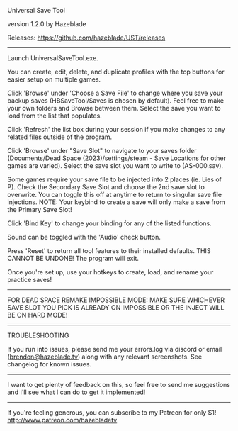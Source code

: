 Universal Save Tool

version 1.2.0
by Hazeblade

Releases:
https://github.com/hazeblade/UST/releases

--------------------------------------------

Launch UniversalSaveTool.exe.

You can create, edit, delete, and duplicate profiles with the top buttons for easier setup on multiple games.

Click 'Browse' under 'Choose a Save File' to change where you save your backup saves (HBSaveTool/Saves is chosen by default). Feel free to make your own folders and Browse between them.
Select the save you want to load from the list that populates.

Click 'Refresh' the list box during your session if you make changes to any related files outside of the program. 

Click 'Browse' under "Save Slot" to navigate to your saves folder (Documents/Dead Space (2023)/settings/steam - Save Locations for other games are varied).
Select the save slot you want to write to (AS-000.sav).

Some games require your save file to be injected into 2 places (ie. Lies of P). Check the Secondary Save Slot and choose the 2nd save slot to overwrite. You can toggle this off at anytime to return to singular save file injections. NOTE: Your keybind to create a save will only make a save from the Primary Save Slot!

Click 'Bind Key' to change your binding for any of the listed functions.

Sound can be toggled with the 'Audio' check button.

Press 'Reset' to return all tool features to their installed defaults. THIS CANNOT BE UNDONE! The program will exit.

Once you're set up, use your hotkeys to create, load, and rename your practice saves!

--------------------------------------------

FOR DEAD SPACE REMAKE IMPOSSIBLE MODE: MAKE SURE WHICHEVER SAVE SLOT YOU PICK IS ALREADY ON IMPOSSIBLE OR THE INJECT WILL BE ON HARD MODE!

--------------------------------------------

TROUBLESHOOTING

If you run into issues, please send me your errors.log via discord or email (brendon@hazeblade.tv) along with any relevant screenshots. See changelog for known issues.

--------------------------------------------

I want to get plenty of feedback on this, so feel free to send me suggestions and I'll see what I can do to get it implemented!

--------------------------------------------

If you're feeling generous, you can subscribe to my Patreon for only $1!
http://www.patreon.com/hazebladetv
